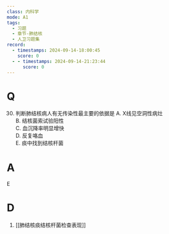 ```yaml
---
class: 内科学
mode: A1
tags:
  - 习题
  - 章节-肺结核
  - 人卫习题集
record:
  - timestamps: 2024-09-14-18:00:45
    score: 0
  - - timestamps: 2024-09-14-21:23:44
      score: 0
---
```


# Q
30. 判断肺结核病人有无传染性最主要的依据是
A. X线见空洞性病灶  
B. 结核菌索试验阳性  
C. 血沉降率明显增快  
D. 反复咯血  
E. 痰中找到结核杆菌
# A
E
# D
1. [[肺结核痰结核杆菌检查表现]]